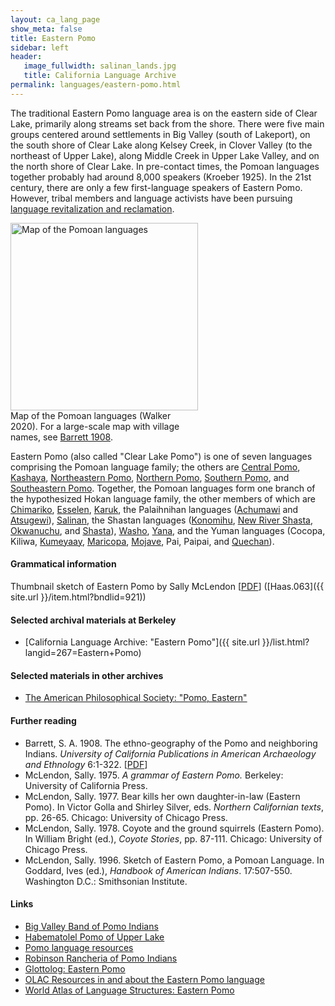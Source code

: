 ```yaml
---
layout: ca_lang_page
show_meta: false
title: Eastern Pomo
sidebar: left
header:
   image_fullwidth: salinan_lands.jpg
   title: California Language Archive
permalink: languages/eastern-pomo.html
---
```


The traditional Eastern Pomo language area is on the eastern side of Clear Lake, primarily along streams set back from the shore. There were five main groups centered around settlements in Big Valley (south of Lakeport), on the south shore of Clear Lake along Kelsey Creek, in Clover Valley (to the northeast of Upper Lake), along Middle Creek in Upper Lake Valley, and on the north shore of Clear Lake. In pre-contact times, the Pomoan languages together probably had around 8,000 speakers (Kroeber 1925). In the 21st century, there are only a few first-language speakers of Eastern Pomo. However, tribal members and language activists have been pursuing [language revitalization and reclamation](https://www.nijc.org/pdfs/CENY/CENY%20Pomo%20Language%20Curriculum%20Development%202013.pdf).

<div class="image fit right" style="width: 300px;">
<img alt="Map of the Pomoan languages" src="{{ site.urlimg }}/pomoan-languages-map-small.jpg" width="300px"/>
<div class="caption">
Map of the Pomoan languages (Walker 2020). For a large-scale map with village names, see <a href="https://berkeley.box.com/v/pomoan-languages-map">Barrett 1908</a>.
</div>
</div>

Eastern Pomo (also called "Clear Lake Pomo") is one of seven languages comprising the Pomoan language family; the others are [Central Pomo](central-pomo.html), [Kashaya](kashaya.html), [Northeastern Pomo](northeastern-pomo.html), [Northern Pomo](northern-pomo.html), [Southern Pomo](southern-pomo.html), and [Southeastern Pomo](southeastern-pomo.html). Together, the Pomoan languages form one branch of the hypothesized Hokan language family, the other members of which are [Chimariko](chimariko.html), [Esselen](esselen.html), [Karuk](karuk.html), the Palaihnihan languages ([Achumawi](achumawi.html) and [Atsugewi](atsugewi.html)), [Salinan](salinan.html), the Shastan languages ([Konomihu](konomihu.html), [New River Shasta](new-river-shasta.html), [Okwanuchu](okwanuchu.html), and [Shasta](shasta.html)), [Washo](washo.html), [Yana](yana.html), and the Yuman languages (Cocopa, Kiliwa, [Kumeyaay](kumeyaay.html), [Maricopa](maricopa.html), [Mojave](mojave.html), Pai, Paipai, and [Quechan](quechan.html)).

#### Grammatical information

Thumbnail sketch of Eastern Pomo by Sally McLendon [[PDF](https://berkeley.box.com/v/sketch-eastern-pomo)] ([Haas.063]({{ site.url }}/item.html?bndlid=921))

#### Selected archival materials at Berkeley

* [California Language Archive: "Eastern Pomo"]({{ site.url }}/list.html?langid=267=Eastern+Pomo)

#### Selected materials in other archives

* [The American Philosophical Society: "Pomo, Eastern"](https://indigenousguide.amphilsoc.org/search?f%5B0%5D=guide_language_content_title%3APomo%2C%20Eastern)

#### Further reading

* Barrett, S. A. 1908. The ethno-geography of the Pomo and neighboring Indians. *University of California Publications in American Archaeology and Ethnology* 6:1-322.
[[PDF](http://digitalassets.lib.berkeley.edu/anthpubs/ucb/text/ucp006-003-004.pdf)]
* McLendon, Sally. 1975. *A grammar of Eastern Pomo.* Berkeley: University of California Press.
* McLendon, Sally. 1977. Bear kills her own daughter-in-law (Eastern Pomo). In Victor Golla and Shirley Silver, eds. *Northern Californian texts*, pp. 26-65. Chicago: University of Chicago Press.
* McLendon, Sally. 1978. Coyote and the ground squirrels (Eastern Pomo). In William Bright (ed.), *Coyote Stories*, pp. 87-111. Chicago: University of Chicago Press.
* McLendon, Sally. 1996. Sketch of Eastern Pomo, a Pomoan Language. In Goddard, Ives (ed.), *Handbook of American Indians*. 17:507-550. Washington D.C.: Smithsonian Institute.

#### Links

* [Big Valley Band of Pomo Indians](https://www.bvrancheria.com/)
* [Habematolel Pomo of Upper Lake](http://www.upperlakepomo.com/)
* [Pomo language resources](https://cimcc.org/education-center/pomo-language-resource/)
* [Robinson Rancheria of Pomo Indians](http://www.robinsonrancheria.org/)
* [Glottolog: Eastern Pomo](https://glottolog.org/resource/languoid/id/east2545)
* [OLAC Resources in and about the Eastern Pomo language](http://www.language-archives.org/language/peb)
* [World Atlas of Language Structures: Eastern Pomo](http://wals.info/languoid/lect/wals_code_pme)

